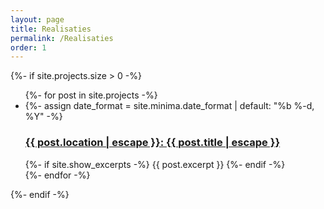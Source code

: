```yaml
---
layout: page
title: Realisaties
permalink: /Realisaties
order: 1
---
```


{%- if site.projects.size > 0 -%}
  <!-- <h2 class="post-list-heading">{{ page.list_title | default: "Posts" }}</h2> -->
  <ul class="post-list">
    {%- for post in site.projects -%}
    <li>
      {%- assign date_format = site.minima.date_format | default: "%b %-d, %Y" -%}
      <!-- <span class="post-meta">{{ post.date | date: date_format }}</span> -->
      <h3>
        <a class="post-link" href="{{ post.url | relative_url }}">
          {{ post.location | escape }}: {{ post.title | escape }}
        </a>
      </h3>
      {%- if site.show_excerpts -%}
        {{ post.excerpt }}
      {%- endif -%}
    </li>
    {%- endfor -%}
  </ul>
{%- endif -%}